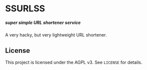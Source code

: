 # SSURLSS

##### super simple URL shortener service

A very hacky, but very lightweight URL shortener.

## License

This project is licensed under the AGPL v3. See `LICENSE` for details.
